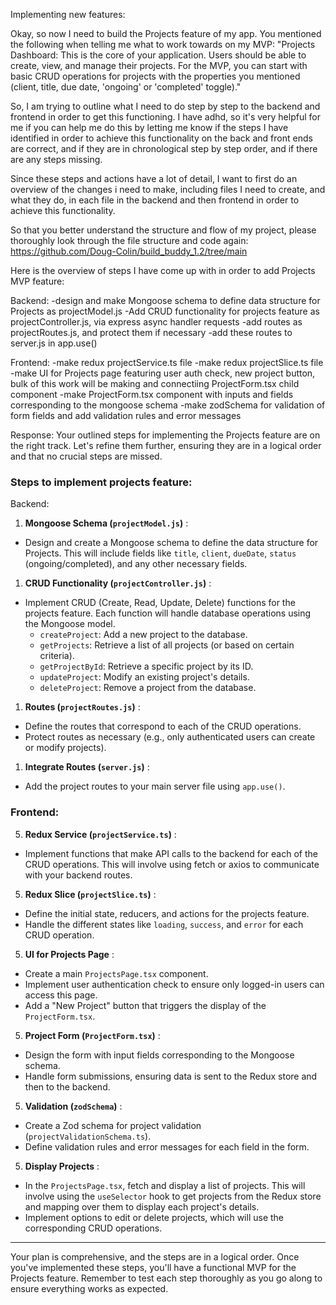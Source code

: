 Implementing new features:

Okay, so now I need to build the Projects feature of my app. You mentioned the following when telling me what to work towards on my MVP:
"Projects Dashboard: This is the core of your application. Users should be able to create, view, and manage their projects. For the MVP, you can start with basic CRUD operations for projects with the properties you mentioned (client, title, due date, 'ongoing' or 'completed' toggle)."

So, I am trying to outline what I need to do step by step to the backend and frontend in order to get this functioning. I have adhd, so it's very helpful for me if you can help me do this by letting me know if the steps I have identified in order to achieve this functionality on the back and front ends are correct, and if they are in chronological step by step order, and if there are any steps missing.

Since these steps and actions have a lot of detail, I want to first do an overview of the changes i need to make, including files I need to create, and what they do, in each file in the backend and then frontend in order to achieve this functionality.

So that you better understand the structure and flow of my project, please thoroughly look through the file structure and code again: https://github.com/Doug-Colin/build_buddy_1.2/tree/main

Here is the overview of steps I have come up with in order to add Projects MVP feature:

Backend:
-design and make Mongoose schema to define data structure for Projects as projectModel.js
-Add CRUD functionality for projects feature as projectController.js, via express async handler requests
-add routes as projectRoutes.js, and protect them if necessary
-add these routes to server.js in app.use()

Frontend:
-make redux projectService.ts file
-make redux projectSlice.ts file
-make UI for Projects page featuring user auth check, new project button, bulk of this work will be making and connectiing ProjectForm.tsx child component
-make ProjectForm.tsx component with inputs and fields corresponding to the mongoose schema
-make zodSchema for validation of form fields and add validation rules and error messages



Response:
Your outlined steps for implementing the Projects feature are on the right track. Let's refine them further, ensuring they are in a logical order and that no crucial steps are missed.

### Steps to implement projects feature:

Backend:

1. **Mongoose Schema (`projectModel.js`)** :

* Design and create a Mongoose schema to define the data structure for Projects. This will include fields like `title`, `client`, `dueDate`, `status` (ongoing/completed), and any other necessary fields.

1. **CRUD Functionality (`projectController.js`)** :

* Implement CRUD (Create, Read, Update, Delete) functions for the projects feature. Each function will handle database operations using the Mongoose model.
  * `createProject`: Add a new project to the database.
  * `getProjects`: Retrieve a list of all projects (or based on certain criteria).
  * `getProjectById`: Retrieve a specific project by its ID.
  * `updateProject`: Modify an existing project's details.
  * `deleteProject`: Remove a project from the database.

1. **Routes (`projectRoutes.js`)** :

* Define the routes that correspond to each of the CRUD operations.
* Protect routes as necessary (e.g., only authenticated users can create or modify projects).

1. **Integrate Routes (`server.js`)** :

* Add the project routes to your main server file using `app.use()`.

### Frontend:

5. **Redux Service (`projectService.ts`)** :

* Implement functions that make API calls to the backend for each of the CRUD operations. This will involve using fetch or axios to communicate with your backend routes.

5. **Redux Slice (`projectSlice.ts`)** :

* Define the initial state, reducers, and actions for the projects feature.
* Handle the different states like `loading`, `success`, and `error` for each CRUD operation.

5. **UI for Projects Page** :

* Create a main `ProjectsPage.tsx` component.
* Implement user authentication check to ensure only logged-in users can access this page.
* Add a "New Project" button that triggers the display of the `ProjectForm.tsx`.

5. **Project Form (`ProjectForm.tsx`)** :

* Design the form with input fields corresponding to the Mongoose schema.
* Handle form submissions, ensuring data is sent to the Redux store and then to the backend.

5. **Validation (`zodSchema`)** :

* Create a Zod schema for project validation (`projectValidationSchema.ts`).
* Define validation rules and error messages for each field in the form.

5. **Display Projects** :

* In the `ProjectsPage.tsx`, fetch and display a list of projects. This will involve using the `useSelector` hook to get projects from the Redux store and mapping over them to display each project's details.
* Implement options to edit or delete projects, which will use the corresponding CRUD operations.

---

Your plan is comprehensive, and the steps are in a logical order. Once you've implemented these steps, you'll have a functional MVP for the Projects feature. Remember to test each step thoroughly as you go along to ensure everything works as expected.
